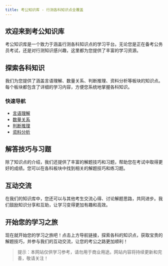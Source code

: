 ```yaml
---
title: 考公知识库 - 行测各科知识点全覆盖
---
```


## 欢迎来到考公知识库

考公知识库是一个致力于涵盖行测各科知识点的学习平台。无论您是正在备考公务员考试，还是对行测知识感兴趣，这里都为您提供了丰富的学习资源。

## 探索各科知识

我们为您提供了涵盖言语理解、数量关系、判断推理、资料分析等板块的知识点。每个板块都包含了详细的学习内容，方便您系统地掌握各科知识。

### 快速导航

- [言语理解](/knowledge/Verbal/)
- [数量关系](/knowledge/Quantitative/)
- [判断推理](/knowledge/Logical/)
- [资料分析](/knowledge/Data-Analysis/)

## 解答技巧与习题

除了知识点的介绍，我们还提供了丰富的解题技巧和习题，帮助您在考试中取得更好的成绩。您可以在各科板块中找到相关的解题技巧和练习题。

## 互动交流

在我们的知识库中，您还可以与其他考生交流心得、讨论解题思路，共同进步。我们鼓励知识分享和互助，让学习变得更加有趣和高效。

## 开始您的学习之旅

现在就开始您的学习之旅吧！点击上方导航链接，探索各科的知识点，获取宝贵的解题技巧，并参与我们的互动交流，让您的考公之路更加顺利！

> 提示：本网站仅供学习参考，请勿用于商业用途。网站内容将持续更新和完善，敬请关注！
